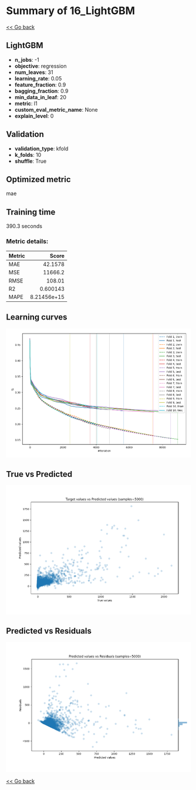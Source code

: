 # Summary of 16_LightGBM

[<< Go back](../README.md)


## LightGBM
- **n_jobs**: -1
- **objective**: regression
- **num_leaves**: 31
- **learning_rate**: 0.05
- **feature_fraction**: 0.9
- **bagging_fraction**: 0.9
- **min_data_in_leaf**: 20
- **metric**: l1
- **custom_eval_metric_name**: None
- **explain_level**: 0

## Validation
 - **validation_type**: kfold
 - **k_folds**: 10
 - **shuffle**: True

## Optimized metric
mae

## Training time

390.3 seconds

### Metric details:
| Metric   |           Score |
|:---------|----------------:|
| MAE      |    42.1578      |
| MSE      | 11666.2         |
| RMSE     |   108.01        |
| R2       |     0.600143    |
| MAPE     |     8.21456e+15 |



## Learning curves
![Learning curves](learning_curves.png)
## True vs Predicted

![True vs Predicted](true_vs_predicted.png)


## Predicted vs Residuals

![Predicted vs Residuals](predicted_vs_residuals.png)



[<< Go back](../README.md)
